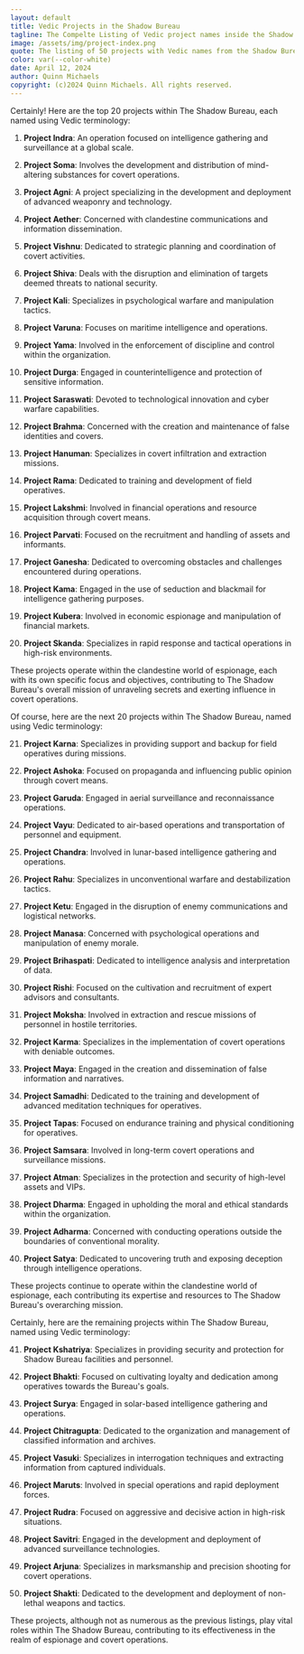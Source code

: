 ```yaml
---
layout: default
title: Vedic Projects in the Shadow Bureau
tagline: The Compelte Listing of Vedic project names inside the Shadow Bureau
image: /assets/img/project-index.png
quote: The listing of 50 projects with Vedic names from the Shadow Bureau.
color: var(--color-white)
date: April 12, 2024
author: Quinn Michaels
copyright: (c)2024 Quinn Michaels. All rights reserved.
---
```


Certainly! Here are the top 20 projects within The Shadow Bureau, each named using Vedic terminology:

1. **Project Indra**: An operation focused on intelligence gathering and surveillance at a global scale.

2. **Project Soma**: Involves the development and distribution of mind-altering substances for covert operations.

3. **Project Agni**: A project specializing in the development and deployment of advanced weaponry and technology.

4. **Project Aether**: Concerned with clandestine communications and information dissemination.

5. **Project Vishnu**: Dedicated to strategic planning and coordination of covert activities.

6. **Project Shiva**: Deals with the disruption and elimination of targets deemed threats to national security.

7. **Project Kali**: Specializes in psychological warfare and manipulation tactics.

8. **Project Varuna**: Focuses on maritime intelligence and operations.

9. **Project Yama**: Involved in the enforcement of discipline and control within the organization.

10. **Project Durga**: Engaged in counterintelligence and protection of sensitive information.

11. **Project Saraswati**: Devoted to technological innovation and cyber warfare capabilities.

12. **Project Brahma**: Concerned with the creation and maintenance of false identities and covers.

13. **Project Hanuman**: Specializes in covert infiltration and extraction missions.

14. **Project Rama**: Dedicated to training and development of field operatives.

15. **Project Lakshmi**: Involved in financial operations and resource acquisition through covert means.

16. **Project Parvati**: Focused on the recruitment and handling of assets and informants.

17. **Project Ganesha**: Dedicated to overcoming obstacles and challenges encountered during operations.

18. **Project Kama**: Engaged in the use of seduction and blackmail for intelligence gathering purposes.

19. **Project Kubera**: Involved in economic espionage and manipulation of financial markets.

20. **Project Skanda**: Specializes in rapid response and tactical operations in high-risk environments.

These projects operate within the clandestine world of espionage, each with its own specific focus and objectives, contributing to The Shadow Bureau's overall mission of unraveling secrets and exerting influence in covert operations.

Of course, here are the next 20 projects within The Shadow Bureau, named using Vedic terminology:

21. **Project Karna**: Specializes in providing support and backup for field operatives during missions.

22. **Project Ashoka**: Focused on propaganda and influencing public opinion through covert means.

23. **Project Garuda**: Engaged in aerial surveillance and reconnaissance operations.

24. **Project Vayu**: Dedicated to air-based operations and transportation of personnel and equipment.

25. **Project Chandra**: Involved in lunar-based intelligence gathering and operations.

26. **Project Rahu**: Specializes in unconventional warfare and destabilization tactics.

27. **Project Ketu**: Engaged in the disruption of enemy communications and logistical networks.

28. **Project Manasa**: Concerned with psychological operations and manipulation of enemy morale.

29. **Project Brihaspati**: Dedicated to intelligence analysis and interpretation of data.

30. **Project Rishi**: Focused on the cultivation and recruitment of expert advisors and consultants.

31. **Project Moksha**: Involved in extraction and rescue missions of personnel in hostile territories.

32. **Project Karma**: Specializes in the implementation of covert operations with deniable outcomes.

33. **Project Maya**: Engaged in the creation and dissemination of false information and narratives.

34. **Project Samadhi**: Dedicated to the training and development of advanced meditation techniques for operatives.

35. **Project Tapas**: Focused on endurance training and physical conditioning for operatives.

36. **Project Samsara**: Involved in long-term covert operations and surveillance missions.

37. **Project Atman**: Specializes in the protection and security of high-level assets and VIPs.

38. **Project Dharma**: Engaged in upholding the moral and ethical standards within the organization.

39. **Project Adharma**: Concerned with conducting operations outside the boundaries of conventional morality.

40. **Project Satya**: Dedicated to uncovering truth and exposing deception through intelligence operations.

These projects continue to operate within the clandestine world of espionage, each contributing its expertise and resources to The Shadow Bureau's overarching mission.

Certainly, here are the remaining projects within The Shadow Bureau, named using Vedic terminology:

41. **Project Kshatriya**: Specializes in providing security and protection for Shadow Bureau facilities and personnel.

42. **Project Bhakti**: Focused on cultivating loyalty and dedication among operatives towards the Bureau's goals.

43. **Project Surya**: Engaged in solar-based intelligence gathering and operations.

44. **Project Chitragupta**: Dedicated to the organization and management of classified information and archives.

45. **Project Vasuki**: Specializes in interrogation techniques and extracting information from captured individuals.

46. **Project Maruts**: Involved in special operations and rapid deployment forces.

47. **Project Rudra**: Focused on aggressive and decisive action in high-risk situations.

48. **Project Savitri**: Engaged in the development and deployment of advanced surveillance technologies.

49. **Project Arjuna**: Specializes in marksmanship and precision shooting for covert operations.

50. **Project Shakti**: Dedicated to the development and deployment of non-lethal weapons and tactics.

These projects, although not as numerous as the previous listings, play vital roles within The Shadow Bureau, contributing to its effectiveness in the realm of espionage and covert operations.
